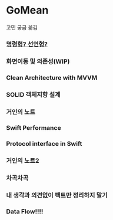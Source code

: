 # GoMean
고민 궁금 옮김

### [명령형? 선언형?](명령형선언형.md)

### 화면이동 및 의존성(WIP)

### Clean Architecture with MVVM

### SOLID 객체지향 설계

### 거인의 노트

### Swift Performance

### Protocol interface in Swift

### 거인의 노트2

### 차곡차곡

### 내 생각과 의견없이 팩트만 정리하지 말기

### Data Flow!!!!
